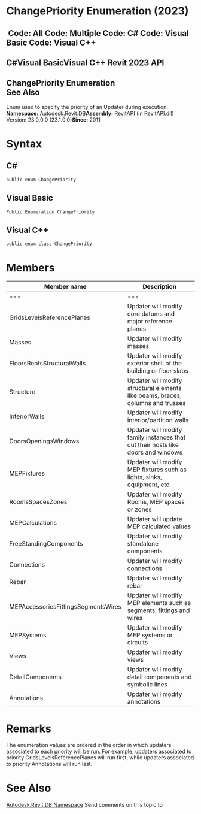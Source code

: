 # ChangePriority Enumeration (2023)

﻿
 Code: All Code: Multiple Code: C# Code: Visual Basic Code: Visual C++   
---  
C#Visual BasicVisual C++
Revit 2023 API  
---  
ChangePriority Enumeration  
See Also  
---  
Enum used to specify the priority of an Updater during execution. 
**Namespace:** [Autodesk.Revit.DB](87546ba7-461b-c646-cbb1-2cb8f5bff8b2.md "Autodesk.Revit.DB Namespace")**Assembly:** RevitAPI (in RevitAPI.dll) Version: 23.0.0.0 (23.1.0.0)**Since:** 2011 
# Syntax
C#  
---  
```text
public enum ChangePriority
```
  
Visual Basic  
---  
```text
Public Enumeration ChangePriority
```
  
Visual C++  
---  
```text
public enum class ChangePriority
```
  
# Members
| Member name | Description |
| --- | --- |
| --- | --- |
| GridsLevelsReferencePlanes | Updater will modify core datums and major reference planes |
| Masses | Updater will modify masses |
| FloorsRoofsStructuralWalls | Updater will modify exterior shell of the building or floor slabs |
| Structure | Updater will modify structural elements like beams, braces, columns and trusses |
| InteriorWalls | Updater will modify interior/partition walls |
| DoorsOpeningsWindows | Updater will modify family instances that cut their hosts like doors and windows |
| MEPFixtures | Updater will modify MEP fixtures such as lights, sinks, equipment, etc. |
| RoomsSpacesZones | Updater will modify Rooms, MEP spaces or zones |
| MEPCalculations | Updater will update MEP calculated values |
| FreeStandingComponents | Updater will modify standalone components |
| Connections | Updater will modify connections |
| Rebar | Updater will modify rebar |
| MEPAccessoriesFittingsSegmentsWires | Updater will modify MEP elements such as segments, fittings and wires |
| MEPSystems | Updater will modify MEP systems or circuits |
| Views | Updater will modify views |
| DetailComponents | Updater will modify detail components and symbolic lines |
| Annotations | Updater will modify annotations |

# Remarks
The enumeration values are ordered in the order in which updaters associated to each priority will be run. For example, updaters associated to priority GridsLevelsReferencePlanes will run first, while updaters associated to priority Annotations will run last. 
# See Also
[Autodesk.Revit.DB Namespace](87546ba7-461b-c646-cbb1-2cb8f5bff8b2.md "Autodesk.Revit.DB Namespace")
Send comments on this topic to 